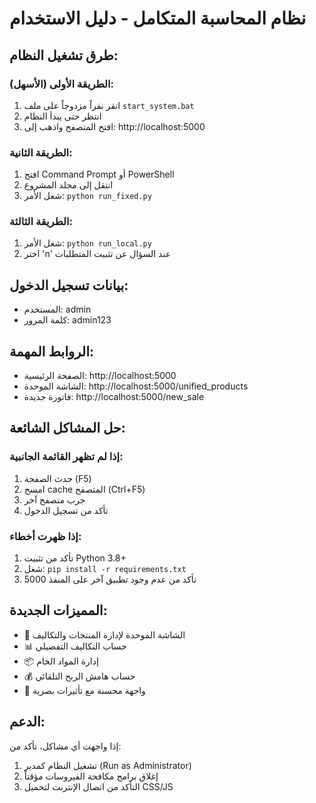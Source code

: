 # نظام المحاسبة المتكامل - دليل الاستخدام

## طرق تشغيل النظام:

### الطريقة الأولى (الأسهل):
1. انقر نقراً مزدوجاً على ملف `start_system.bat`
2. انتظر حتى يبدأ النظام
3. افتح المتصفح واذهب إلى: http://localhost:5000

### الطريقة الثانية:
1. افتح Command Prompt أو PowerShell
2. انتقل إلى مجلد المشروع
3. شغل الأمر: `python run_fixed.py`

### الطريقة الثالثة:
1. شغل الأمر: `python run_local.py`
2. اختر 'n' عند السؤال عن تثبيت المتطلبات

## بيانات تسجيل الدخول:
- المستخدم: admin
- كلمة المرور: admin123

## الروابط المهمة:
- الصفحة الرئيسية: http://localhost:5000
- الشاشة الموحدة: http://localhost:5000/unified_products
- فاتورة جديدة: http://localhost:5000/new_sale

## حل المشاكل الشائعة:

### إذا لم تظهر القائمة الجانبية:
1. حدث الصفحة (F5)
2. امسح cache المتصفح (Ctrl+F5)
3. جرب متصفح آخر
4. تأكد من تسجيل الدخول

### إذا ظهرت أخطاء:
1. تأكد من تثبيت Python 3.8+
2. شغل: `pip install -r requirements.txt`
3. تأكد من عدم وجود تطبيق آخر على المنفذ 5000

## المميزات الجديدة:
- 🌟 الشاشة الموحدة لإدارة المنتجات والتكاليف
- 📊 حساب التكاليف التفصيلي
- 📦 إدارة المواد الخام
- 💰 حساب هامش الربح التلقائي
- 🎨 واجهة محسنة مع تأثيرات بصرية

## الدعم:
إذا واجهت أي مشاكل، تأكد من:
1. تشغيل النظام كمدير (Run as Administrator)
2. إغلاق برامج مكافحة الفيروسات مؤقتاً
3. التأكد من اتصال الإنترنت لتحميل CSS/JS
